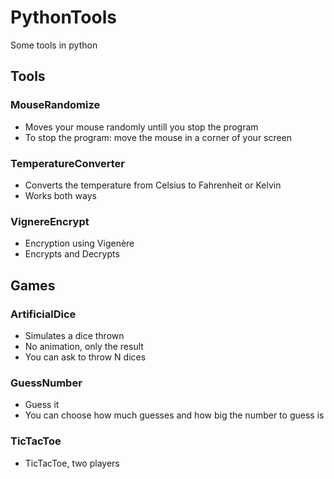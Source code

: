 # PythonTools
Some tools in python

## Tools
### MouseRandomize
- Moves your mouse randomly untill you stop the program
- To stop the program: move the mouse in a corner of your screen

### TemperatureConverter
- Converts the temperature from Celsius to Fahrenheit or Kelvin
- Works both ways

### VignereEncrypt
- Encryption using Vigenère
- Encrypts and Decrypts

## Games
### ArtificialDice
- Simulates a dice thrown
- No animation, only the result
- You can ask to throw N dices

### GuessNumber
- Guess it
- You can choose how much guesses and how big the number to guess is

### TicTacToe
- TicTacToe, two players
